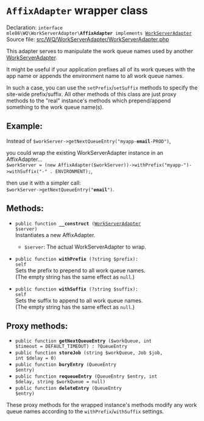 # `AffixAdapter` wrapper class

Declaration: <code>interface mle86\WQ\WorkServerAdapter\\<b>AffixAdapter</b> implements [WorkServerAdapter]</code>  
Source file: [src/WQ/WorkServerAdapter/WorkServerAdapter.php](/src/WQ/WorkServerAdapter/WorkServerAdapter.php)

This adapter serves to manipulate the work queue names
used by another [WorkServerAdapter].

It might be useful if your application prefixes all of its work queues with the app name
or appends the environment name to all work queue names.

In such a case, you can use the `setPrefix`/`setSuffix` methods
to specify the site-wide prefix/suffix.
All other methods of this class are just proxy methods to the "real" instance's methods
which prepend/append something to the work queue name(s).


## Example:

Instead of
<code>$workServer->getNextQueueEntry("myapp-<b>email</b>-PROD")</code>,

you could wrap the existing WorkServerAdapter instance in an AffixAdapter...  
`$workServer = (new AffixAdapter($workServer))->withPrefix("myapp-")->withSuffix("-" . ENVIRONMENT);`,

then use it with a simpler call:  
<code>$workServer->getNextQueueEntry("<b>email</b>")</code>.


## Methods:

* <code>public function <b>__construct</b> ([WorkServerAdapter] $server)</code>  
    Instantiates a new AffixAdapter.
    * `$server`: The actual WorkServerAdapter to wrap.

* <code>public function <b>withPrefix</b> (?string $prefix): self</code>  
    Sets the prefix to prepend to all work queue names.  
    (The empty string has the same effect as `null`.)

* <code>public function <b>withSuffix</b> (?string $suffix): self</code>  
    Sets the suffix to append to all work queue names.  
    (The empty string has the same effect as `null`.)


## Proxy methods:

* <code>public function <b>getNextQueueEntry</b> ($workQueue, int $timeout = DEFAULT_TIMEOUT) : ?QueueEntry</code>  
* <code>public function <b>storeJob</b> (string $workQueue, Job $job, int $delay = 0)</code>  
* <code>public function <b>buryEntry</b> (QueueEntry $entry)</code>  
* <code>public function <b>requeueEntry</b> (QueueEntry $entry, int $delay, string $workQueue = null)</code>  
* <code>public function <b>deleteEntry</b> (QueueEntry $entry)</code>  

These proxy methods
for the wrapped instance's methods
modify any work queue names
according to the `withPrefix`/`withSuffix` settings.


[WorkProcessor]: Ref_WorkProcessor_class.md
[WorkServerAdapter]: Ref_WorkServerAdapter_interface.md

